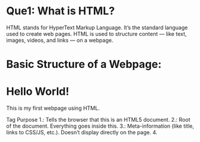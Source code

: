 # Que1: What is HTML?
HTML stands for HyperText Markup Language.
It’s the standard language used to create web pages.
HTML is used to structure content — like text, images, videos, and links — on a webpage.

# Basic Structure of a Webpage:
   <!DOCTYPE html>
<html>
  <head>
    <title>My First Webpage</title>
  </head>
  <body>
    <h1>Hello World!</h1>
    <p>This is my first webpage using HTML.</p>
  </body>
</html>


 Tag	                     Purpose
1.<!DOCTYPE html>:	Tells the browser that this is an HTML5 document.
2.<html>:	Root of the document. Everything goes inside this.
3.<head>:	Meta-information (like title, links to CSS/JS, etc.). Doesn’t display directly on the page.
4.<title>:	Sets the title of the browser tab.
<body>:	Actual content visible on the page (text, images, buttons, etc.).


#  Important Basic Tags
## Headings 
     <h1>This is heading 1</h1>
     <h2>This is heading 2</h2>
     ...
     <h6>This is heading 6</h6>

* h1 is the largest heading.
* h6 is the smallest.

## Paragraph
      <p>This is a paragraph of text.</p>

## Link
      <a href="https://www.google.com">Visit Google</a>

* href is the attribute that holds the URL.

## Image
      <img src="image.jpg" alt="A beautiful view">

* src = image path 
* alt = description (shown if image doesn’t load)      

##  Line Break
      Line 1<br>
      Line 2

## Horizontal Line
      <hr>


#  Nesting Tags
   You can place tags inside other tags.
      <p>This is a <strong>bold</strong> word inside a paragraph.</p>
* <strong> is nested inside <p>.   
* Always close the inner tags before outer tags.


# HTML Comments
      <!-- This is a comment -->
* Comments don’t show up in the browser.
* Used to explain or organize code.



# Quetions:
1.What is the purpose of the <!DOCTYPE html> declaration?
(Why is it used and where is it placed?)
2.What’s the difference between <head> and <body> tags in HTML?
3.Can you explain the importance of the alt attribute in an <img> tag?
4.What happens if we forget to close an HTML tag, like <p> or <a>?
5.What is semantic HTML? Can you name some semantic tags?
6.What’s the difference between <h1> and <h6>?
7.How many times should <h1> be used on a page and why?
8.Why is the alt attribute important in <img>?
9.How do you make a link open in a new browser tab?
10.Can you add a link to an image in HTML?